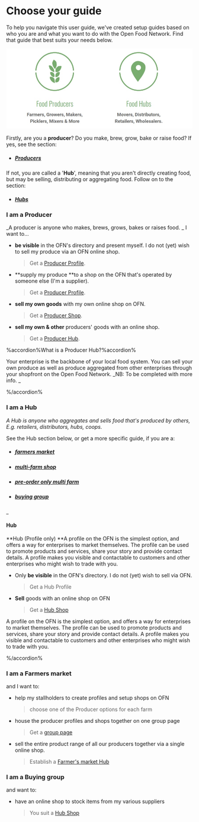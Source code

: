 # Choose your guide

To help you navigate this user guide, we've created setup guides based on who you are and what you want to do with the Open Food Network. Find that guide that best suits your needs below.

![](/assets/foodproducersandhubs.jpg)

Firstly, are you a **producer**? Do you make, brew, grow, bake or raise food? If yes, see the section:
* ##### [Producers](#i-am-a-producer)

If not, you are called a '**Hub**', meaning that you aren't directly creating food, but may be selling, distributing or aggregating food. Follow on to the section:
* ##### [Hubs](#i-am-a-hub)

### I am a Producer
_A producer is anyone who makes, brews, grows, bakes or raises food.
_
I want to...

* **be visible** in the OFN's directory and present myself. I do not \(yet\) wish to sell my produce via an OFN online shop.

  > Get a [Producer Profile](/getting-started.md).
  
* **supply my produce **to a shop on the OFN that's operated by someone else (I'm a supplier).
  > Get a [Producer Profile](/getting-started.md).

* **sell my own goods** with my own online shop on OFN.

  > Get a [Producer Shop](/producer-set-up-guide.md).

* **sell my own & other** producers' goods with an online shop.

  > Get a [Producer Hub](/hubs-set-up-guide.md).

%accordion%What is a Producer Hub?%accordion%

Your enterprise is the backbone of your local food system. You can sell your own produce as well as produce aggregated from other enterprises through your shopfront on the Open Food Network. _NB: To be completed with more info. _

%/accordion%

### I am a Hub
_A Hub is anyone who aggregates and sells food that's produced by others, E.g. retailers, distributors, hubs, coops._ 

See the Hub section below, 
or get a more specific guide, if you are a:
  * ##### [farmers market](#i-am-a-farmers-market)
  * ##### [multi-farm shop](#i-am-a-farmers-market)
  * ##### [pre-order only multi farm](#i-am-a-farmers-market)
  * ##### [buying group](#i-am-a-buying-group)


_

#### Hub
**Hub (Profile only)
**A profile on the OFN is the simplest option, and offers a way for enterprises to market themselves. The profile can be used to promote products and services, share your story and provide contact details. A profile makes you visible and contactable to customers and other enterprises who might wish to trade with you.



* Only **be visible** in the OFN's directory. I do not \(yet\) wish to sell via OFN. 
  > Get a Hub Profile
* **Sell** goods with an online shop on OFN
  > Get a [Hub Shop](/hubs-set-up-guide.md)


A profile on the OFN is the simplest option, and offers a way for enterprises to market themselves. The profile can be used to promote products and services, share your story and provide contact details. A profile makes you visible and contactable to customers and other enterprises who might wish to trade with you.

%/accordion%

### I am a Farmers market

and I want to:

* help my stallholders to create profiles and setup shops on OFN

  > choose one of the Producer options for each farm

* house the producer profiles and shops together on one group page

  > Get a [group page](/farmers-market.md)

* sell the entire product range of all our producers together via a single online shop.

  > Establish a [Farmer's market Hub](/farmers-market.md)

### I am a Buying group

and want to:

* have an online shop to stock items from my various suppliers
  > You suit a [Hub Shop](/buying-group.md)



